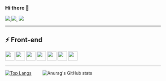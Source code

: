 ### Hi there 👋
<a href="https://www.facebook.com/dnhuy4869/" target="_blank" /> <img src="https://img.shields.io/badge/Facebook-%231877F2.svg?style=for-the-badge&logo=Facebook&logoColor=white"> </a>
<a href="discord.gg/XxYa32xAGx" target="_blank" /> <img src="https://img.shields.io/badge/%3CServer%3E-%237289DA.svg?style=for-the-badge&logo=discord&logoColor=white"> </a>
&nbsp;<img src="https://komarev.com/ghpvc/?username=dnhuy4869&color=blue">

---

## ⚡ Front-end
<img src="https://img.shields.io/badge/html5-%23E34F26.svg?style=for-the-badge&logo=html5&logoColor=white" style="height:30px"> <img src="https://img.shields.io/badge/css3-%231572B6.svg?style=for-the-badge&logo=css3&logoColor=white" style="height:30px"> <img src="https://img.shields.io/badge/javascript-%23323330.svg?style=for-the-badge&logo=javascript&logoColor=%23F7DF1E" style="height:30px"> <img src="https://img.shields.io/badge/react-%2320232a.svg?style=for-the-badge&logo=react&logoColor=%2361DAFB" style="height:30px"> <img src="https://img.shields.io/badge/tailwindcss-%2338B2AC.svg?style=for-the-badge&logo=tailwind-css&logoColor=white" style="height:30px"> <img src="https://img.shields.io/badge/SASS-hotpink.svg?style=for-the-badge&logo=SASS&logoColor=white" style="height:30px"> <img src="https://img.shields.io/badge/redux-%23593d88.svg?style=for-the-badge&logo=redux&logoColor=white" style="height:30px">

---

[![Top Langs](https://github-readme-stats.vercel.app/api/top-langs/?username=dnhuy4869&layout=compact&theme=radical&langs_count=10)](https://github.com/anuraghazra/github-readme-stats) &emsp;&emsp; ![Anurag's GitHub stats](https://github-readme-stats.vercel.app/api?username=dnhuy4869&show_icons=true&theme=radical)     
